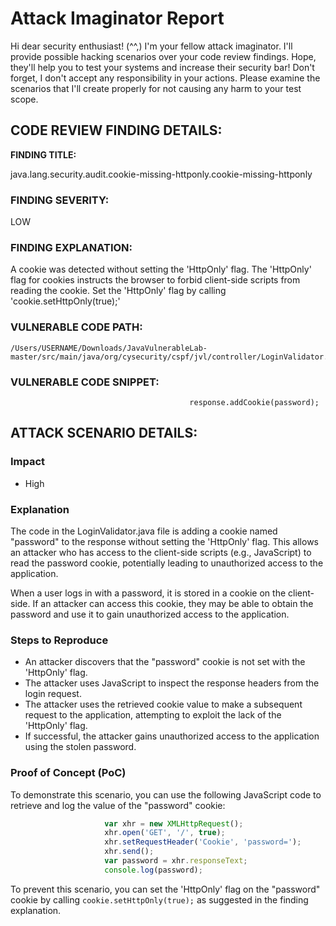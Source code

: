 
# Attack Imaginator Report

Hi dear security enthusiast! (^^,)
I'm your fellow attack imaginator. I'll provide possible hacking scenarios over your code review findings.
Hope, they'll help you to test your systems and increase their security bar! 
Don't forget, I don't accept any responsibility in your actions.
Please examine the scenarios that I'll create properly for not causing any harm to your test scope.


## CODE REVIEW FINDING DETAILS:

**FINDING TITLE:**  

java.lang.security.audit.cookie-missing-httponly.cookie-missing-httponly

### FINDING SEVERITY:

LOW

### FINDING EXPLANATION:

A cookie was detected without setting the 'HttpOnly' flag. The 'HttpOnly' flag for cookies instructs the browser to forbid client-side scripts from reading the cookie. Set the 'HttpOnly' flag by calling 'cookie.setHttpOnly(true);'

### VULNERABLE CODE PATH:

```
/Users/USERNAME/Downloads/JavaVulnerableLab-master/src/main/java/org/cysecurity/cspf/jvl/controller/LoginValidator.java
```

### VULNERABLE CODE SNIPPET:

```
                                        response.addCookie(password);
```

## ATTACK SCENARIO DETAILS:


### Impact

- High

### Explanation

The code in the LoginValidator.java file is adding a cookie named "password" to the response without setting the 'HttpOnly' flag. This allows an attacker who has access to the client-side scripts (e.g., JavaScript) to read the password cookie, potentially leading to unauthorized access to the application.

When a user logs in with a password, it is stored in a cookie on the client-side. If an attacker can access this cookie, they may be able to obtain the password and use it to gain unauthorized access to the application.

### Steps to Reproduce

- An attacker discovers that the "password" cookie is not set with the 'HttpOnly' flag.
- The attacker uses JavaScript to inspect the response headers from the login request.
- The attacker uses the retrieved cookie value to make a subsequent request to the application, attempting to exploit the lack of the 'HttpOnly' flag.
- If successful, the attacker gains unauthorized access to the application using the stolen password.

### Proof of Concept (PoC)

To demonstrate this scenario, you can use the following JavaScript code to retrieve and log the value of the "password" cookie:
                     
```javascript
                     var xhr = new XMLHttpRequest();
                     xhr.open('GET', '/', true);
                     xhr.setRequestHeader('Cookie', 'password=');
                     xhr.send();
                     var password = xhr.responseText;
                     console.log(password);
```
                     
To prevent this scenario, you can set the 'HttpOnly' flag on the "password" cookie by calling `cookie.setHttpOnly(true);` as suggested in the finding explanation.
